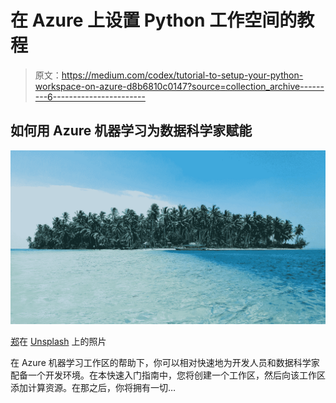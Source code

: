 # 在 Azure 上设置 Python 工作空间的教程

> 原文：<https://medium.com/codex/tutorial-to-setup-your-python-workspace-on-azure-d8b6810c0147?source=collection_archive---------6----------------------->

## 如何用 Azure 机器学习为数据科学家赋能

![](img/e2071df77ac78ea1bcef0feef679b057.png)

[郑](https://unsplash.com/@fidelzheng?utm_source=unsplash&utm_medium=referral&utm_content=creditCopyText)在 [Unsplash](https://unsplash.com/s/photos/azure?utm_source=unsplash&utm_medium=referral&utm_content=creditCopyText) 上的照片

在 Azure 机器学习工作区的帮助下，你可以相对快速地为开发人员和数据科学家配备一个开发环境。在本快速入门指南中，您将创建一个工作区，然后向该工作区添加计算资源。在那之后，你将拥有一切…